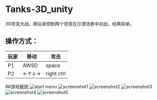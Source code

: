 # Tanks-3D_unity

3D坦克大战，两玩家控制两个坦克在沙漠场景中对战，经典简单。
## 操作方式：

| 玩家 | 移动 | 攻击 |
| -- | -- | -- |
| P1 | AWSD | space |
| P2 | ←↑↓→ | right ctrl |

##游戏截图
![start menu][menu]
![screenshot1][screenshot1]
![screenshot2][screenshot2]
![screenshot3][screenshot3]
![screenshot4][screenshot4]
![screenshot5][screenshot5]


[menu]:https://github.com/KazeLv/pictures/blob/master/project%20screenshot/Tanks.PNG "start menu"
[screenshot1]:https://github.com/KazeLv/pictures/blob/master/project%20screenshot/Tanks1.PNG "screenshot1"
[screenshot2]:https://github.com/KazeLv/pictures/blob/master/project%20screenshot/Tanks2.PNG "screenshot2"
[screenshot3]:https://github.com/KazeLv/pictures/blob/master/project%20screenshot/Tanks3.PNG "screenshot3"
[screenshot4]:https://github.com/KazeLv/pictures/blob/master/project%20screenshot/Tanks4.PNG "screenshot4"
[screenshot5]:https://github.com/KazeLv/pictures/blob/master/project%20screenshot/Tanks5.PNG "screenshot5"
